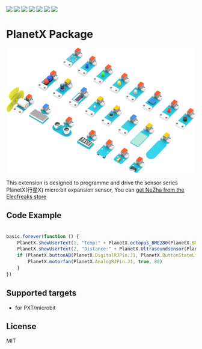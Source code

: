 ![](https://img.shields.io/badge/Plantfrom-Micro%3Abit-red) ![](https://img.shields.io/travis/com/elecfreaks/pxt-PlanetX) ![](https://img.shields.io/github/v/release/elecfreaks/pxt-PlanetX) ![](https://img.shields.io/github/last-commit/elecfreaks/pxt-PlanetX) ![](https://img.shields.io/github/languages/top/elecfreaks/pxt-PlanetX) ![](https://img.shields.io/github/issues/elecfreaks/pxt-PlanetX) ![](https://img.shields.io/github/license/elecfreaks/pxt-PlanetX) 

# PlanetX Package

![](/PlanetX.png/)

This extension is designed to programme and drive the sensor series PlanetX(行星X) micro:bit expansion sensor, You can [get NeZha from the Elecfreaks store](https://www.elecfreaks.com/store/sensor-kit-compatible-with-fischertechnik.html)

## Code Example
```JavaScript

basic.forever(function () {
    PlanetX.showUserText(1, "Temp:" + PlanetX.octopus_BME280(PlanetX.BME280_state.BME280_temperature_C))
    PlanetX.showUserText(2, "Distance:" + PlanetX.Ultrasoundsensor(PlanetX.DigitalRJPin.J1, PlanetX.Distance_Unit_List.Distance_Unit_cm))
    if (PlanetX.buttonAB(PlanetX.DigitalRJPin.J1, PlanetX.ButtonStateList.A)) {
        PlanetX.motorfan(PlanetX.AnalogRJPin.J1, true, 80)
    }
})


```
## Supported targets

* for PXT/microbit

## License
MIT

